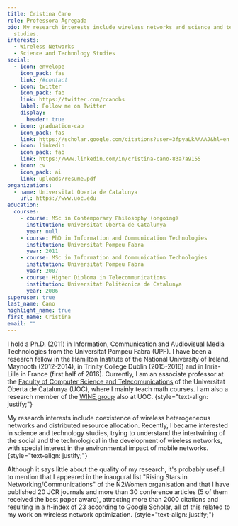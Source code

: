 ```yaml
---
title: Cristina Cano
role: Professora Agregada
bio: My research interests include wireless networks and science and technology
  studies.
interests:
  - Wireless Networks
  - Science and Technology Studies
social:
  - icon: envelope
    icon_pack: fas
    link: /#contact
  - icon: twitter
    icon_pack: fab
    link: https://twitter.com/ccanobs
    label: Follow me on Twitter
    display:
      header: true
  - icon: graduation-cap
    icon_pack: fas
    link: https://scholar.google.com/citations?user=3fpyaLkAAAAJ&hl=en
  - icon: linkedin
    icon_pack: fab
    link: https://www.linkedin.com/in/cristina-cano-83a7a9155
  - icon: cv
    icon_pack: ai
    link: uploads/resume.pdf
organizations:
  - name: Universitat Oberta de Catalunya
    url: https://www.uoc.edu
education:
  courses:
    - course: MSc in Contemporary Philosophy (ongoing)
      institution: Universitat Oberta de Catalunya
      year: null
    - course: PhD in Information and Communication Technologies
      institution: Universitat Pompeu Fabra
      year: 2011
    - course: MSc in Information and Communication Technologies
      institution: Universitat Pompeu Fabra
      year: 2007
    - course: Higher Diploma in Telecommunications
      institution: Universitat Politècnica de Catalunya
      year: 2006
superuser: true
last_name: Cano
highlight_name: true
first_name: Cristina
email: ""
---
```

I hold a Ph.D. (2011) in Information, Communication and Audiovisual Media Technologies from the Universitat Pompeu Fabra (UPF). I have been a research fellow in the Hamilton Institute of the National University of Ireland, Maynooth (2012-2014), in Trinity College Dublin (2015-2016) and in Inria- Lille in France (first half of 2016). Currently, I am an associate professor at the [Faculty of Computer Science and Telecomunications](https://www.uoc.edu/portal/en/estudis_arees/informatica_multimedia_telecomunicacio/index.html) of the Universitat Oberta de Catalunya (UOC), where I mainly teach math courses. I am also a research member of the [WINE group](http://wine.rdi.uoc.edu/) also at UOC.
{style="text-align: justify;"}

My research interests include coexistence of wireless heterogeneous networks and distributed resource allocation. Recently, I became interested in science and technology studies, trying to understand the intertwining of the social and the technological in the development of wireless networks, with special interest in the environmental impact of mobile networks.
{style="text-align: justify;"}

Although it says little about the quality of my research, it's probably useful to mention that I appeared in the inaugural list "Rising Stars in Networking/Communications" of the N2Women organisation and that I have published 20 JCR journals and more than 30 conference articles (5 of them received the best paper award), attracting more than 2000 citations and resulting in a h-index of 23 according to Google Scholar, all of this related to my work on wireless network optimization.
{style="text-align: justify;"}